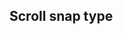 ## Scroll snap type

<!-- <values.scrollSnapType> -->
<!-- </values.scrollSnapType> -->

<!-- <variants.scrollSnapType> -->
<!-- </variants.scrollSnapType> -->
